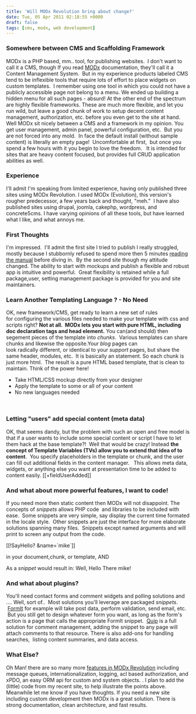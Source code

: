 ```yaml
---
title: 'Will MODx Revolution bring about change?'
date: Tue, 05 Apr 2011 02:18:55 +0000
draft: false
tags: [cms, modx, web development]
---
```


### Somewhere between CMS and Scaffolding Framework

MODx is a PHP based, mm.. tool, for publishing websites.  I don't want to call it a CMS, though If you read [MODx](http://modx.com/) documentation, they'll call it a Content Management System.  But in my experience products labeled CMS tend to be inflexible tools that require lots of effort to place widgets on custom templates.  I remember using one tool in which you could not have a publicly accessible page not belong to a menu. We ended up building a hidden menu for all such pages - absurd! At the other end of the spectrum are highly flexible frameworks. These are much more flexible, and let you run wild, but leave a good chunk of work to setup decent content management, authorization, etc. before you even get to the site at hand. Well MODx sit nicely between a CMS and a framework in my opinion. You get user management, admin panel, powerful configuration, etc.  But you are not forced into any mold.  In face the default install (without sample content) is literally an empty page!  Uncomfortable at first,  but once you spend a few hours with it you begin to love the freedom.   It is intended for sites that are heavy content focused, but provides full CRUD application abilities as well.

### Experience

I'll admit I'm speaking from limited experience, having only published three sites using MODx Revolution. I used MODx (Evolution), this version's rougher predecessor, a few years back and thought, "meh."  I have also published sites using drupal, joomla, cakephp, wordpress, and concrete5cms. I have varying opinions of all these tools, but have learned what I like, and what annoys me.  

### First Thoughts

I'm impressed.  I'll admit the first site I tried to publish I really struggled, mostly because I stubbornly refused to spend more then 5 minutes [reading the manual](http://rtfm.modx.com "Read the Manual") before diving in.  By the second site though my attitude changed. The ability to start with mockups and publish a flexible and robust app is intuitive and powerful.  Great flexibility is retained while a full package,user, setting management package is provided for you and site maintainers.  

### Learn Another Templating Language ? - No Need

OK, new framework/CMS, get ready to learn a new set of rules for configuring the various files needed to make your template with css and scripts right? **Not at all.  MODx lets you start with pure HTML, including doc declaration tags and head element.** You can(and should) then segement pieces of the template into _chunks_.  Various templates can share chunks and likewise the opposite.Your _blog_ pages can look radically different, or identical to your _support_ pages, but share the same header, modules, etc.  It is basically an <include> statement. So each chunk is just more html.  The result is a pure HTML based template, that is clean to maintain. Think of the power here!

*   Take HTML/CSS mockup directly from your designer
*   Apply the template to some or all of your content
*   No new languages needed

 

### Letting "users" add special content (meta data)

OK, that seems dandy, but the problem with such an open and free model is that if a user wants to include some special content or script I have to let them hack at the base template?!  Well that would be crazy! Instead **the concept of Template Variables (TVs) allow you to extend that idea of <include> to content**.  You specify placeholders in the template or chunk, and the user can fill out additional fields in the content manager.   This allows meta data, widgets, or anything else you want at presentation time to be added to content easily. \[\[+fieldUserAdded\]\]

### And what about more powerful features, I want to code!

If you need more then static content then MODx will not disappoint. The concepts of _snippets_ allows PHP code  and libraries to be included with ease.  Some snippets are very simple, say display the current time formated in the locale style.  Other snippets are just the interface for more elaborate solutions spanning many files.  Snippets except named arguments and will print to screen any output from the code.

\[\[!SayHello? &name=\`mike\`\]\]

in your document,chunk, or template, AND

<?php
echo "Well, Hello There " . $name . "!";
?>

As a _snippet_ would result in: Well, Hello There mike!

### And what about plugins?

You'll need contact forms and comment widgets and polling solutions and .... Well, sort of..  Most solutions you'll leverage are packaged _snippets_.  [FormIt](http://rtfm.modx.com/display/ADDON/FormIt "Form Handling in MODx") for example will take post data, perform validation, send email, etc.  But you still get to design whatever form you want, as long as the form's action is a page that calls the appropriate FormIt snippet.  [Quip](http://rtfm.modx.com/display/ADDON/Quip) is a full solution for comment management, adding the snippet to any page will attach comments to that resource. There is also add-ons for handling searches,  listing content summaries, and data access.  

### What Else?

Oh Man! there are so many more [features in MODx Revolution](http://modx.com/revolution/product/features/) including message queues, internationalization, logging, acl based authorization, and xPDO, an easy ORM api for custom and system objects. . I plan to add the (little) code from my recent site, to help illustrate the points above. Meanwhile let me know if you have thoughts. If you need a new site including custom development then MODx is a great solution. There is strong documentation, clean architecture, and fast results.
